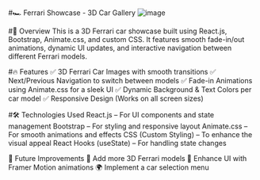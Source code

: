 #🏎️ Ferrari Showcase - 3D Car Gallery
![image](https://github.com/user-attachments/assets/8405b512-8fbb-49e1-9463-b9d2455c4642)

#🚀 Overview
This is a 3D Ferrari car showcase built using React.js, Bootstrap, Animate.css, and custom CSS. It features smooth fade-in/out animations, dynamic UI updates, and interactive navigation between different Ferrari models.

#🔥 Features
✅ 3D Ferrari Car Images with smooth transitions
✅ Next/Previous Navigation to switch between models
✅ Fade-in Animations using Animate.css for a sleek UI
✅ Dynamic Background & Text Colors per car model
✅ Responsive Design (Works on all screen sizes)

#🛠 Technologies Used
React.js – For UI components and state management
Bootstrap – For styling and responsive layout
Animate.css – For smooth animations and effects
CSS (Custom Styling) – To enhance the visual appeal
React Hooks (useState) – For handling state changes

📌 Future Improvements
🚀 Add more 3D Ferrari models
🎨 Enhance UI with Framer Motion animations
🌍 Implement a car selection menu

